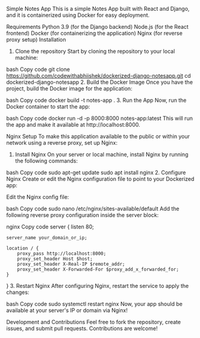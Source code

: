 Simple Notes App
This is a simple Notes App built with React and Django, and it is containerized using Docker for easy deployment.

Requirements
Python 3.9 (for the Django backend)
Node.js (for the React frontend)
Docker (for containerizing the application)
Nginx (for reverse proxy setup)
Installation
1. Clone the repository
Start by cloning the repository to your local machine:

bash
Copy code
git clone https://github.com/codewithabhiishek/dockerized-django-notesapp.git
cd dockerized-django-notesapp
2. Build the Docker Image
Once you have the project, build the Docker image for the application:

bash
Copy code
docker build -t notes-app .
3. Run the App
Now, run the Docker container to start the app:

bash
Copy code
docker run -d -p 8000:8000 notes-app:latest
This will run the app and make it available at http://localhost:8000.

Nginx Setup
To make this application available to the public or within your network using a reverse proxy, set up Nginx:

1. Install Nginx
On your server or local machine, install Nginx by running the following commands:

bash
Copy code
sudo apt-get update
sudo apt install nginx
2. Configure Nginx
Create or edit the Nginx configuration file to point to your Dockerized app:

Edit the Nginx config file:

bash
Copy code
sudo nano /etc/nginx/sites-available/default
Add the following reverse proxy configuration inside the server block:

nginx
Copy code
server {
    listen 80;

    server_name your_domain_or_ip;

    location / {
        proxy_pass http://localhost:8000;
        proxy_set_header Host $host;
        proxy_set_header X-Real-IP $remote_addr;
        proxy_set_header X-Forwarded-For $proxy_add_x_forwarded_for;
    }
}
3. Restart Nginx
After configuring Nginx, restart the service to apply the changes:

bash
Copy code
sudo systemctl restart nginx
Now, your app should be available at your server's IP or domain via Nginx!

Development and Contributions
Feel free to fork the repository, create issues, and submit pull requests. Contributions are welcome!

